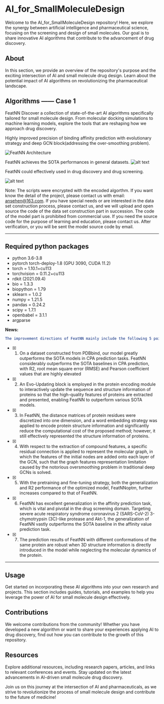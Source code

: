 # AI_for_SmallMoleculeDesign
Welcome to the AI_for_SmallMoleculeDesign repository! Here, we explore the synergy between artificial intelligence and pharmaceutical science, focusing on the screening and design of small molecules. Our goal is to share innovative AI algorithms that contribute to the advancement of drug discovery.

## About
In this section, we provide an overview of the repository's purpose and the exciting intersection of AI and small molecule drug design. Learn about the potential impact of AI algorithms on revolutionizing the pharmaceutical landscape.

## Algorithms —— Case 1
FeatNN
Discover a collection of state-of-the-art AI algorithms specifically tailored for small molecule design. From molecular docking simulations to machine learning models, explore the tools that are reshaping how we approach drug discovery.

Highly improved precision of binding affinity prediction with evolutionary strategy and deep GCN block(addressing the over-smoothing problem).

<img src="https://github.com/StarLight1212/FeatNN/blob/main/meta/Fig1.jpg" alt="FeatNN Architecture" style="max-width: 600px; max-height: 400px;">

FeatNN achieves the SOTA performances in general datasets.
![alt text](https://github.com/StarLight1212/FeatNN/blob/main/meta/Fig2.jpg "SOTA Results")


FeatNN could effectively used in drug discovery and drug screening.

![alt text](https://github.com/StarLight1212/FeatNN/blob/main/meta/Fig6.jpg "Drug Screening Results")

Note: The scripts were encrypted with the encoded algorthm. If you want know the detail of the project, please contact us with email: ansehen@163.com. If you have special needs or are interested in the data set construction process, please contact us, and we will upload and open source the code of the data set construction part in succession. The code of the model part is prohibited from commercial use. If you need the source code for the purpose of learning and education, please contact us. After verification, or you will be sent the model source code by email.
___  

## Required python packages
- python 3.6-3.8
- pytorch torch-deploy-1.8 (GPU 3090, CUDA 11.2)
- torch = 1.10.1+cu113
- torchvision = 0.11.2+cu113
- rdkit (2021.09.4)
- bio = 1.3.3
- biopython = 1.79
- sklearn = 1.0.2
- numpy = 1.21.5
- pandas = 0.24.2
- scipy = 1.7.1
- openbabel = 3.1.1
- argparse


**News:**    
```yaml
The improvement directions of FeatNN mainly include the following 5 points:  
```  
- [x] 1. On a dataset constructed from PDBbind, our model greatly outperforms the SOTA models in CPA prediction tasks. FeatNN considerably outperforms the SOTA baselines in CPA prediction, with R2, root mean square error (RMSE) and Pearson coefficient values that are highly elevated  
- [x] 2. An Evo-Updating block is employed in the protein encoding module to interactively update the sequence and structure information of proteins so that the high-quality features of proteins are extracted and presented, enabling FeatNN to outperform various SOTA models.  
- [x] 3. In FeatNN, the distance matrices of protein residues were discretized into one dimension, and a word embedding strategy was applied to encode protein structure information and significantly reduce the computational cost of the proposed method; however, it still effectively represented the structure information of proteins. 
- [x] 4. With respect to the extraction of compound features, a specific residual connection is applied to represent the molecular graph, in which the features of the initial nodes are added onto each layer of the GCN, such that the graph features representation limitation caused by the notorious oversmoothing problem in traditional deep GCNs is solved.
- [x] 5. With the pretraining and fine-tuning strategy, both the generalization and R2 performance of the optimized model, FeatNNoptm, further increases compared to that of FeatNN.
- [x] 6. FeatNN has excellent generalization in the affinity prediction task, which is vital and pivotal in the drug screening domain. Targeting severe acute respiratory syndrome coronavirus 2 (SARS-CoV-2) 3-chymotrypsin (3C)-like protease and Akt-1, the generalization of FeatNN vastly outperforms the SOTA baseline in the affinity value prediction task.
- [x] 7. The prediction results of FeatNN with different conformations of the same protein are robust when 3D structure information is directly introduced in the model while neglecting the molecular dynamics of the protein.

------

## Usage
Get started on incorporating these AI algorithms into your own research and projects. This section includes guides, tutorials, and examples to help you leverage the power of AI for small molecule design effectively.

## Contributions
We welcome contributions from the community! Whether you have developed a new algorithm or want to share your experiences applying AI to drug discovery, find out how you can contribute to the growth of this repository.

## Resources
Explore additional resources, including research papers, articles, and links to relevant conferences and events. Stay updated on the latest advancements in AI-driven small molecule drug discovery.

Join us on this journey at the intersection of AI and pharmaceuticals, as we strive to revolutionize the process of small molecule design and contribute to the future of medicine!
